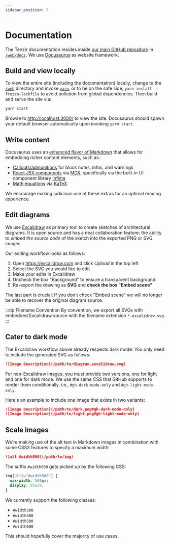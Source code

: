 ```yaml
---
sidebar_position: 5
---
```


# Documentation

The Tenzir documentation resides inside [our main GitHub
repository](https://github.com/tenzir/tenzir) in
[`/web/docs`](https://github.com/tenzir/tenzir/tree/main/web/docs).
We use [Docusaurus](https://docusaurus.io/) as website framework.

## Build and view locally

To view the entire site (including the documentation) locally,
change to the [`/web`](https://github.com/tenzir/tenzir/tree/main/web/)
directory and invoke [`yarn`](https://yarnpkg.com/), or to be on the safe side,
`yarn install --frozen-lockfile` to avoid pollution from global dependencies.
Then build and serve the site via:

```bash
yarn start
```

Browse to <http://localhost:3000/> to view the site. Docusaurus should spawn
your default browser automatically upon invoking `yarn start`.

## Write content

Docusaurus uses an [enhanced flavor of
Markdown](https://docusaurus.io/docs/markdown-features) that allows for
embedding richer content elements, such as:

- [Callouts/admonitions](https://docusaurus.io/docs/markdown-features/admonitions)
  for block notes, infos, and warnings
- [React JSX components](https://docusaurus.io/docs/markdown-features/react) via
  [MDX](https://mdxjs.com/), specifically via the built-in UI component library
  [Infima](https://infima.dev/)
- [Math equations](https://docusaurus.io/docs/markdown-features/math-equations)
  via [KaTeX](https://katex.org/)

We encourage making judicious use of these extras for an optimal reading
experience.

## Edit diagrams

We use [Excalidraw](https://excalidraw.com) as primary tool to create sketches
of architectural diagrams. It is open source and has a neat collaboration
feature: the ability to *embed the source code* of the sketch into the exported
PNG or SVG images.

Our editing workflow looks as follows:

1. Open <https://excalidraw.com> and click *Upload* in the top left
2. Select the SVG you would like to edit
3. Make your edits in Excalidraw
4. Uncheck the box "Background" to ensure a transparent background.
5. Re-export the drawing as **SVG** and **check the box "Embed scene"**

The last part is crucial: If you don't check "Embed scene" we will no longer be
able to recover the original diagram source.

:::tip Filename Convention
By convention, we export all SVGs with embedded Excalidraw source with the
filename extension `*.excalidraw.svg`.
:::

## Cater to dark mode

The Excalidraw workflow above already respects dark mode. You only need to
include the generated SVG as follows:

```markdown
![Image Description](/path/to/diagram.excalidraw.svg)
```

For non-Excalidraw images, you must provide two versions, one for light and one
for dark mode. We use the same CSS that GitHub supports to render them
conditionally, i.e., `#gh-dark-mode-only` and `#gh-light-mode-only`.

Here's an example to include one image that exists in two variants:

```markdown
![Image Description](/path/to/dark.png#gh-dark-mode-only)
![Image Description](/path/to/light.png#gh-light-mode-only)
```

## Scale images

We're making use of the alt text in Markdown images in combination with some
CSS3 features to specify a maximum width:

```markdown
![alt #width500](/path/to/img)
```

The suffix `#width500` gets picked up by the following CSS:

```css
img[alt$="#width500"] {
  max-width: 500px;
  display: block;
}
```

We currently support the following classes:

- `#width300`
- `#width400`
- `#width500`
- `#width600`

This should hopefully cover the majority of use cases.
